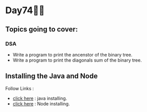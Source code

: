 # Day74🧑‍💻
## Topics going to cover: 
### DSA
- Write a program to print the ancenstor of the binary tree.
- Write a program to print the diagonals sum of the binary tree.

## Installing the Java and Node 
Follow Links : 
- [click here](https://www.java.com/en/download/help/download_options.html) : java installing.
- [click here](https://nodejs.org/en/download) : Node installing.
